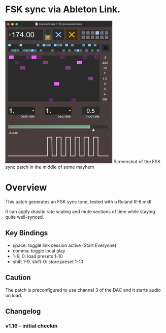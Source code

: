 # FSK sync via Ableton Link.

<img src="/fsk-sync/fsk-sync-screenshot-v1.16.png" width="337" height="447"/>
Screenshot of the FSK sync patch in the middle of some mayhem
</img>

# Overview

This patch generates an FSK sync tone, tested with a Roland R-8 mkII.

It can apply drastic rate scaling and mute sections of time while staying quite well-synced.

## Key Bindings

- space: toggle link session active (Start Everyone)
- comma: toggle local play
- 1-9, 0: load presets 1-10
- shift 1-9, shift-0: store preset 1-10

## Caution

The patch is preconfigured to use channel 3 of the DAC and it starts audio on load.

## Changelog

### v1.16 - initial checkin

